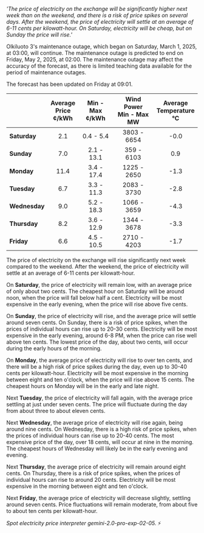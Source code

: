 *'The price of electricity on the exchange will be significantly higher next week than on the weekend, and there is a risk of price spikes on several days. After the weekend, the price of electricity will settle at an average of 6-11 cents per kilowatt-hour. On Saturday, electricity will be cheap, but on Sunday the price will rise.'*

Olkiluoto 3's maintenance outage, which began on Saturday, March 1, 2025, at 03:00, will continue. The maintenance outage is predicted to end on Friday, May 2, 2025, at 02:00. The maintenance outage may affect the accuracy of the forecast, as there is limited teaching data available for the period of maintenance outages.

The forecast has been updated on Friday at 09:01.

|    | Average<br>Price<br>¢/kWh | Min - Max<br>¢/kWh | Wind Power<br>Min - Max<br>MW | Average<br>Temperature<br>°C |
|:---|:---:|:---:|:---:|:---:|
| **Saturday**   | 2.1  | 0.4 - 5.4  | 3803 - 6654 | -0.0  |
| **Sunday**  | 7.0  | 2.1 - 13.1 | 359 - 6103  | 0.9   |
| **Monday** | 11.4 | 3.4 - 17.4 | 1225 - 2650 | -1.3  |
| **Tuesday**   | 6.7  | 3.3 - 11.3 | 2083 - 3730 | -2.8  |
| **Wednesday**   | 9.0  | 5.2 - 18.3 | 1066 - 3659 | -4.3  |
| **Thursday**  | 8.2  | 3.6 - 12.9 | 1344 - 3678 | -3.3  |
| **Friday** | 6.6  | 4.5 - 10.5 | 2710 - 4203 | -1.7  |

The price of electricity on the exchange will rise significantly next week compared to the weekend. After the weekend, the price of electricity will settle at an average of 6-11 cents per kilowatt-hour.

On **Saturday**, the price of electricity will remain low, with an average price of only about two cents. The cheapest hour on Saturday will be around noon, when the price will fall below half a cent. Electricity will be most expensive in the early evening, when the price will rise above five cents.

On **Sunday**, the price of electricity will rise, and the average price will settle around seven cents. On Sunday, there is a risk of price spikes, when the prices of individual hours can rise up to 20-30 cents. Electricity will be most expensive in the early evening, around 6-8 PM, when the price can rise well above ten cents. The lowest price of the day, about two cents, will occur during the early hours of the morning.

On **Monday**, the average price of electricity will rise to over ten cents, and there will be a high risk of price spikes during the day, even up to 30-40 cents per kilowatt-hour. Electricity will be most expensive in the morning between eight and ten o'clock, when the price will rise above 15 cents. The cheapest hours on Monday will be in the early and late night.

Next **Tuesday**, the price of electricity will fall again, with the average price settling at just under seven cents. The price will fluctuate during the day from about three to about eleven cents.

Next **Wednesday**, the average price of electricity will rise again, being around nine cents. On Wednesday, there is a high risk of price spikes, when the prices of individual hours can rise up to 20-40 cents. The most expensive price of the day, over 18 cents, will occur at nine in the morning. The cheapest hours of Wednesday will likely be in the early evening and evening.

Next **Thursday**, the average price of electricity will remain around eight cents. On Thursday, there is a risk of price spikes, when the prices of individual hours can rise to around 20 cents. Electricity will be most expensive in the morning between eight and ten o'clock.

Next **Friday**, the average price of electricity will decrease slightly, settling around seven cents. Price fluctuations will remain moderate, from about five to about ten cents per kilowatt-hour.

*Spot electricity price interpreter gemini-2.0-pro-exp-02-05.* ⚡️

